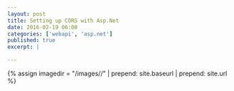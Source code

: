 ```yaml
---
layout: post
title: Setting up CORS with Asp.Net
date: 2016-02-19 06:00
categories: ['webapi', 'asp.net']
published: true
excerpt: |

---
```


{% assign imagedir = "/images//" | prepend: site.baseurl | prepend: site.url %}



